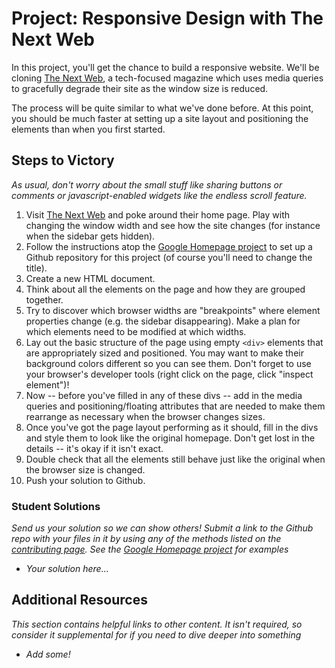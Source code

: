 # Project: Responsive Design with The Next Web

In this project, you'll get the chance to build a responsive website.  We'll be cloning [The Next Web](http://thenextweb.com), a tech-focused magazine which uses media queries to gracefully degrade their site as the window size is reduced.  

The process will be quite similar to what we've done before.  At this point, you should be much faster at setting up a site layout and positioning the elements than when you first started.

## Steps to Victory

*As usual, don't worry about the small stuff like sharing buttons or comments or javascript-enabled widgets like the endless scroll feature.*

1. Visit [The Next Web](http://thenextweb.com) and poke around their home page.  Play with changing the window width and see how the site changes (for instance when the sidebar gets hidden).
2. Follow the instructions atop the [Google Homepage project](/courses/web-development-101/lessons/html-css) to set up a Github repository for this project (of course you'll need to change the title).
3. Create a new HTML document.
4. Think about all the elements on the page and how they are grouped together.
5. Try to discover which browser widths are "breakpoints" where element properties change (e.g. the sidebar disappearing).  Make a plan for which elements need to be modified at which widths.
5. Lay out the basic structure of the page using empty `<div>` elements that are appropriately sized and positioned.  You may want to make their background colors different so you can see them.  Don't forget to use your browser's developer tools (right click on the page, click "inspect element")!
6. Now -- before you've filled in any of these divs -- add in the media queries and positioning/floating attributes that are needed to make them rearrange as necessary when the browser changes sizes.
7. Once you've got the page layout performing as it should, fill in the divs and style them to look like the original homepage.  Don't get lost in the details -- it's okay if it isn't exact.
8. Double check that all the elements still behave just like the original when the browser size is changed.
7. Push your solution to Github.

### Student Solutions

*Send us your solution so we can show others! Submit a link to the Github repo with your files in it by using any of the methods listed on the [contributing page](http://github.com/TheOdinProject/curriculum/blob/master/contributing.md).  See the [Google Homepage project](/courses/web-development-101/lessons/html-css) for examples*

* *Your solution here...* 

## Additional Resources

*This section contains helpful links to other content. It isn't required, so consider it supplemental for if you need to dive deeper into something*

* *Add some!*
